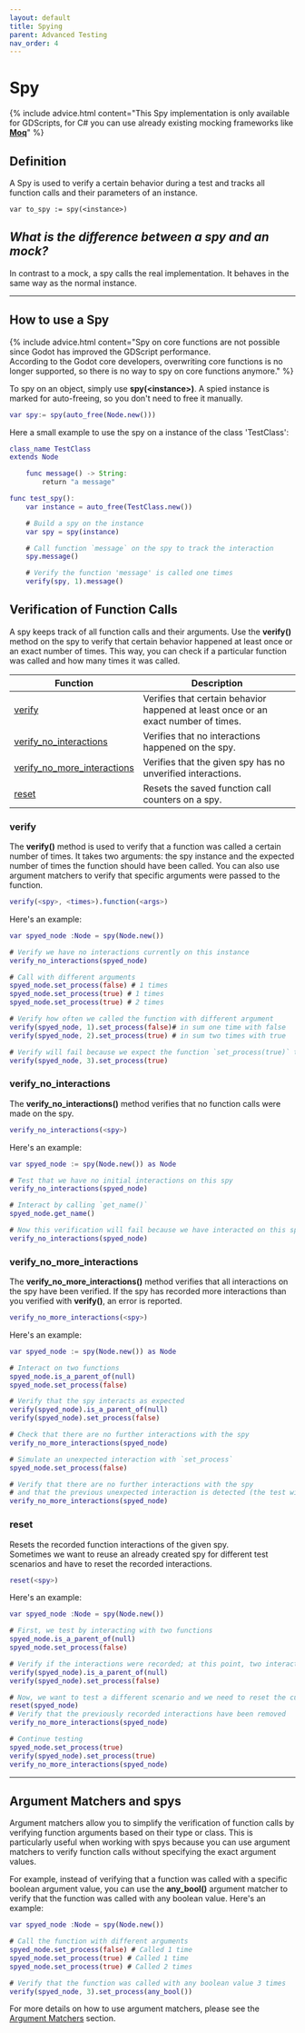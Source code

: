 ```yaml
---
layout: default
title: Spying
parent: Advanced Testing
nav_order: 4
---
```


# Spy

{% include advice.html
content="This Spy implementation is only available for GDScripts, for C# you can use already existing mocking frameworks
like <a href='https://github.com/devlooped/moq' target='_blank'><b>Moq</b></a>"
%}

## Definition

A Spy is used to verify a certain behavior during a test and tracks all function calls and their parameters of an instance.

`var to_spy := spy(<instance>)`

## *What is the difference between a spy and an mock?*

In contrast to a mock, a spy calls the real implementation. It behaves in the same way as the normal instance.

---

## How to use a Spy

{% include advice.html
content="Spy on core functions are not possible since Godot has improved the GDScript performance.<br> According to the Godot core developers,
overwriting core functions is no longer supported, so there is no way to spy on core functions anymore."
%}

To spy on an object, simply use **spy(\<instance\>)**. A spied instance is marked for auto-freeing, so you don't need to free it manually.

```gd
var spy:= spy(auto_free(Node.new()))
```

Here a small example to use the spy on a instance of the class 'TestClass':

```gd
class_name TestClass
extends Node

    func message() -> String:
        return "a message"

func test_spy():
    var instance = auto_free(TestClass.new())

    # Build a spy on the instance
    var spy = spy(instance)

    # Call function `message` on the spy to track the interaction
    spy.message()

    # Verify the function 'message' is called one times
    verify(spy, 1).message()
```

## Verification of Function Calls

A spy keeps track of all function calls and their arguments. Use the **verify()** method on the spy to verify that certain behavior happened at least once
or an exact number of times. This way, you can check if a particular function was called and how many times it was called.

|Function |Description |
|---|---|
|[verify]({{site.baseurl}}/advanced_testing/spy/#verify) | Verifies that certain behavior happened at least once or an exact number of times.|
|[verify_no_interactions]({{site.baseurl}}/advanced_testing/spy/#verify_no_interactions) | Verifies that no interactions happened on the spy.|
|[verify_no_more_interactions]({{site.baseurl}}/advanced_testing/spy/#verify_no_more_interactions) | Verifies that the given spy has no unverified interactions.|
|[reset]({{site.baseurl}}/advanced_testing/spy/#reset) | Resets the saved function call counters on a spy.|

### verify

The **verify()** method is used to verify that a function was called a certain number of times. It takes two arguments: the spy instance and the
expected number of times the function should have been called. You can also use argument matchers to verify that specific
arguments were passed to the function.

```gd
verify(<spy>, <times>).function(<args>)
```

Here's an example:

```gd
var spyed_node :Node = spy(Node.new())

# Verify we have no interactions currently on this instance
verify_no_interactions(spyed_node)

# Call with different arguments
spyed_node.set_process(false) # 1 times
spyed_node.set_process(true) # 1 times
spyed_node.set_process(true) # 2 times

# Verify how often we called the function with different argument 
verify(spyed_node, 1).set_process(false)# in sum one time with false
verify(spyed_node, 2).set_process(true) # in sum two times with true

# Verify will fail because we expect the function `set_process(true)` to be called 3 times but it was only called 2 times
verify(spyed_node, 3).set_process(true)
```

### verify_no_interactions

The **verify_no_interactions()** method verifies that no function calls were made on the spy.

```gd
verify_no_interactions(<spy>)
```

Here's an example:

```gd
var spyed_node := spy(Node.new()) as Node

# Test that we have no initial interactions on this spy
verify_no_interactions(spyed_node)

# Interact by calling `get_name()`
spyed_node.get_name()

# Now this verification will fail because we have interacted on this spy by calling `get_name`
verify_no_interactions(spyed_node)
```

### verify_no_more_interactions

The **verify_no_more_interactions()** method verifies that all interactions on the spy have been verified.
If the spy has recorded more interactions than you verified with **verify()**, an error is reported.

```gd
verify_no_more_interactions(<spy>)
```

Here's an example:

```gd
var spyed_node := spy(Node.new()) as Node

# Interact on two functions 
spyed_node.is_a_parent_of(null)
spyed_node.set_process(false)

# Verify that the spy interacts as expected
verify(spyed_node).is_a_parent_of(null)
verify(spyed_node).set_process(false)

# Check that there are no further interactions with the spy
verify_no_more_interactions(spyed_node)

# Simulate an unexpected interaction with `set_process`
spyed_node.set_process(false)

# Verify that there are no further interactions with the spy
# and that the previous unexpected interaction is detected (the test will fail here)
verify_no_more_interactions(spyed_node)
```

### reset

Resets the recorded function interactions of the given spy.<br>
Sometimes we want to reuse an already created spy for different test scenarios and have to reset the recorded interactions.

```gd
reset(<spy>)
```

Here's an example:

```gd
var spyed_node :Node = spy(Node.new())

# First, we test by interacting with two functions 
spyed_node.is_a_parent_of(null)
spyed_node.set_process(false)

# Verify if the interactions were recorded; at this point, two interactions are recorded
verify(spyed_node).is_a_parent_of(null)
verify(spyed_node).set_process(false)

# Now, we want to test a different scenario and we need to reset the current recorded interactions
reset(spyed_node)
# Verify that the previously recorded interactions have been removed
verify_no_more_interactions(spyed_node)

# Continue testing
spyed_node.set_process(true)
verify(spyed_node).set_process(true)
verify_no_more_interactions(spyed_node)
```

---

## Argument Matchers and spys

Argument matchers allow you to simplify the verification of function calls by verifying function arguments based on their type or class.
This is particularly useful when working with spys because you can use argument matchers to verify function calls without specifying the exact argument values.

For example, instead of verifying that a function was called with a specific boolean argument value, you can use the **any_bool()** argument matcher
to verify that the function was called with any boolean value. Here's an example:

```gd
var spyed_node :Node = spy(Node.new())

# Call the function with different arguments
spyed_node.set_process(false) # Called 1 time
spyed_node.set_process(true) # Called 1 time
spyed_node.set_process(true) # Called 2 times

# Verify that the function was called with any boolean value 3 times
verify(spyed_node, 3).set_process(any_bool())
```

For more details on how to use argument matchers, please see the [Argument Matchers]({{site.baseurl}}/advanced_testing/argument_matchers) section.
